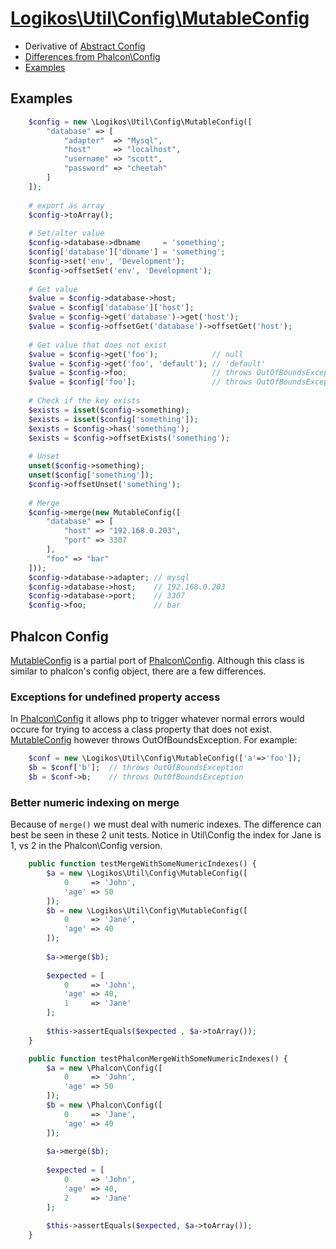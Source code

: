 # [Logikos\Util\Config\MutableConfig][MutableConfig]
- Derivative of [Abstract Config]
- [Differences from Phalcon\Config](#phalcon-config)
- [Examples](#examples)


## Examples
```php
    $config = new \Logikos\Util\Config\MutableConfig([
        "database" => [
            "adapter"  => "Mysql",
            "host"     => "localhost",
            "username" => "scott",
            "password" => "cheetah"
        ]
    ]);
    
    # export as array
    $config->toArray();
    
    # Set/alter value
    $config->database->dbname     = 'something';
    $config['database']['dbname'] = 'something';
    $config->set('env', 'Development');
    $config->offsetSet('env', 'Development');
    
    # Get value
    $value = $config->database->host;
    $value = $config['database']['host'];
    $value = $config->get('database')->get('host');
    $value = $config->offsetGet('database')->offsetGet('host');
    
    # Get value that does not exist
    $value = $config->get('foo');            // null
    $value = $config->get('foo', 'default'); // 'default'
    $value = $config->foo;                   // throws OutOfBoundsException
    $value = $config['foo'];                 // throws OutOfBoundsException
    
    # Check if the key exists
    $exists = isset($config->something);
    $exists = isset($config['something']);
    $exists = $config->has('something');
    $exists = $config->offsetExists('something');
    
    # Unset
    unset($config->something);
    unset($config['something']);
    $config->offsetUnset('something');
    
    # Merge
    $config->merge(new MutableConfig([
        "database" => [
            "host" => "192.168.0.203",
            "port" => 3307
        ],
        "foo" => "bar"
    ]));
    $config->database->adapter; // mysql
    $config->database->host;    // 192.168.0.203
    $config->database->port;    // 3307
    $config->foo;               // bar
```


## Phalcon Config
[MutableConfig] is a partial port of [Phalcon\Config].  Although this class is similar to phalcon's config object, there are a few differences.

### Exceptions for undefined property access
In [Phalcon\Config] it allows php to trigger whatever normal errors would occure for trying to access a class property that does not exist.
[MutableConfig] however throws OutOfBoundsException.  For example:
```php
    $conf = new \Logikos\Util\Config\MutableConfig(['a'=>'foo']);
    $b = $conf['b'];  // throws OutOfBoundsException
    $b = $conf->b;    // throws OutOfBoundsException
```

### Better numeric indexing on merge
Because of `merge()` we must deal with numeric indexes.  The difference can best be seen in these 2 unit tests. Notice in Util\Config the index for Jane is 1, vs 2 in the Phalcon\Config version.
```php
    public function testMergeWithSomeNumericIndexes() {
        $a = new \Logikos\Util\Config\MutableConfig([
            0     => 'John',
            'age' => 50
        ]);
        $b = new \Logikos\Util\Config\MutableConfig([
            0     => 'Jane',
            'age' => 40
        ]);
        
        $a->merge($b);
        
        $expected = [
            0     => 'John',
            'age' => 40,
            1     => 'Jane'
        ];
        
        $this->assertEquals($expected , $a->toArray());
    }

    public function testPhalconMergeWithSomeNumericIndexes() {
        $a = new \Phalcon\Config([
            0     => 'John',
            'age' => 50
        ]);
        $b = new \Phalcon\Config([
            0     => 'Jane',
            'age' => 40
        ]);
        
        $a->merge($b);
        
        $expected = [
            0     => 'John',
            'age' => 40,
            2     => 'Jane'
        ];
        
        $this->assertEquals($expected, $a->toArray());
    }
```

[Config]: ../../src/Config.php
[MutableConfig]: ../../src/Config/MutableConfig.php
[ImmutableConfig]: ../../src/Config/ImmutableConfig.php
[Phalcon\Config]: https://docs.phalconphp.com/en/3.2/Phalcon_Config
[Abstract Config]: README.md